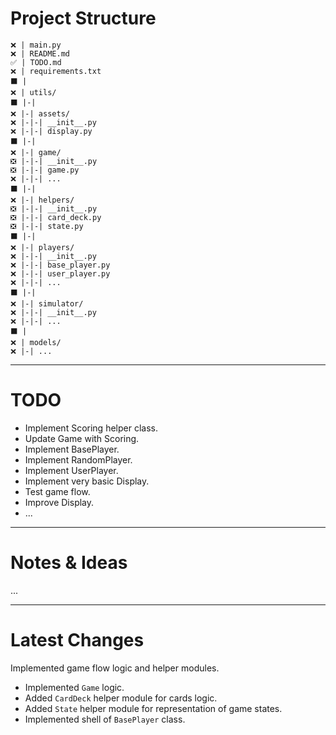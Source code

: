 # Project Structure
```
❌ | main.py
❌ | README.md
✅ | TODO.md
❌ | requirements.txt
⬛ |
❌ | utils/
⬛ |-|
❌ |-| assets/ 
❌ |-|-| __init__.py
❌ |-|-| display.py
⬛ |-|
❌ |-| game/
❎ |-|-| __init__.py
❎ |-|-| game.py
❌ |-|-| ...
⬛ |-|
❌ |-| helpers/
❎ |-|-| __init__.py
❎ |-|-| card_deck.py
❎ |-|-| state.py
⬛ |-|
❌ |-| players/
❌ |-|-| __init__.py
❌ |-|-| base_player.py
❌ |-|-| user_player.py
❌ |-|-| ...
⬛ |-|
❌ |-| simulator/
❌ |-|-| __init__.py
❌ |-|-| ...
⬛ |
❌ | models/
❌ |-| ...
```

---
# TODO
- Implement Scoring helper class.
- Update Game with Scoring.
- Implement BasePlayer.
- Implement RandomPlayer.
- Implement UserPlayer.
- Implement very basic Display.
- Test game flow.
- Improve Display.
- ...

---
# Notes & Ideas
...

---
# Latest Changes
Implemented game flow logic and helper modules.

- Implemented `Game` logic.
- Added `CardDeck` helper module for cards logic.
- Added `State` helper module for representation of game states.
- Implemented shell of `BasePlayer` class.